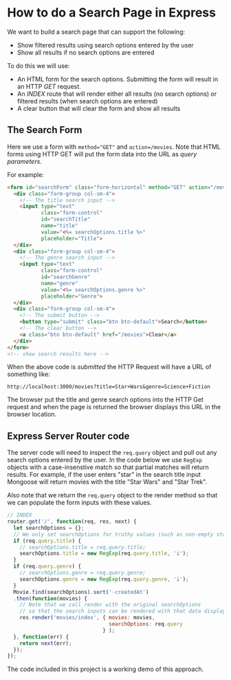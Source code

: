 # How to do a Search Page in Express

We want to build a search page that can support the following:

* Show filtered results using search options entered by the user
* Show all results if no search options are entered

To do this we will use:

* An HTML form for the search options. Submitting the form will result in an HTTP _GET_ request.
* An _INDEX_ route that will render either all results (no search options) or filtered results (when search options are entered)
* A clear button that will clear the form and show all results

## The Search Form

Here we use a form with `method="GET"` and `action=/movies`. Note that HTML forms using HTTP GET will put the form data into the URL as _query parameters_.

For example:

```html
<form id="searchForm" class="form-horizontal" method="GET" action="/movies">
  <div class="form-group col-sm-4">
    <!-- The title search input -->
    <input type="text"
           class="form-control"
           id="searchTitle"
           name="title"
           value="<%= searchOptions.title %>"
           placeholder="Title">
  </div>
  <div class="form-group col-sm-4">
    <!-- The genre search input -->
    <input type="text"
           class="form-control"
           id="searchGenre"
           name="genre"
           value="<%= searchOptions.genre %>"
           placeholder="Genre">
  </div>
  <div class="form-group col-sm-4">
    <!-- The submit button -->
    <button type="submit" class="btn btn-default">Search</button>
    <!-- The clear button -->
    <a class="btn btn-default" href="/movies">Clear</a>
  </div>
</form>
<!-- show search results here -->
```

When the above code is _submitted_ the HTTP Request will have a URL of something like:

    http://localhost:3000/movies?title=Star+Wars&genre=Science+Fiction

The browser put the title and genre search options into the HTTP Get request and when the page is returned the browser displays this URL in the browser location.

## Express Server Router code

The server code will need to inspect the `req.query` object and pull out any search options entered by the user. In the code below we use `RegExp` objects with a case-insenstive match so that partial matches will return results. For example, if the user enters "star" in the search title input Mongoose will return movies with the title "Star Wars" and "Star Trek".

Also note that we return the `req.query` object to the render method so that we can populate the form inputs with these values.

```javascript
// INDEX
router.get('/', function(req, res, next) {
  let searchOptions = {};
  // We only set searchOptions for truthy values (such as non-empty strings)
  if (req.query.title) {
    // searchOptions.title = req.query.title;
    searchOptions.title = new RegExp(req.query.title, 'i');
  }
  if (req.query.genre) {
    // searchOptions.genre = req.query.genre;
    searchOptions.genre = new RegExp(req.query.genre, 'i');
  }
  Movie.find(searchOptions).sort('-createdAt')
  .then(function(movies) {
    // Note that we call render with the original searchOptions
    // so that the search inputs can be rendered with that data displayed.
    res.render('movies/index', { movies: movies,
                                 searchOptions: req.query
                               } );
  }, function(err) {
    return next(err);
  });
});
```

The code included in this project is a working demo of this approach.
